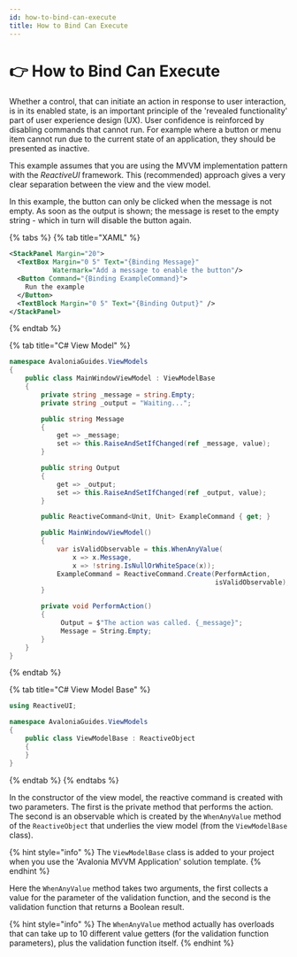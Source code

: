 ```yaml
---
id: how-to-bind-can-execute
title: How to Bind Can Execute
---
```



# 👉 How to Bind Can Execute

Whether a control, that can initiate an action in response to user interaction, is in its enabled state, is an important principle of the 'revealed functionality' part of user experience design (UX). User confidence is reinforced by disabling commands that cannot run. For example where a button or menu item cannot run due to the current state of an application, they should be presented as inactive.

This example assumes that you are using the MVVM implementation pattern with the _ReactiveUI_ framework. This (recommended) approach gives a very clear separation between the view and the view model.

In this example, the button can only be clicked when the message is not empty. As soon as the output is shown; the message is reset to the empty string - which in turn will disable the button again.

{% tabs %}
{% tab title="XAML" %}
```xml
<StackPanel Margin="20">
  <TextBox Margin="0 5" Text="{Binding Message}"
           Watermark="Add a message to enable the button"/>
  <Button Command="{Binding ExampleCommand}">    
    Run the example
  </Button>
  <TextBlock Margin="0 5" Text="{Binding Output}" />
</StackPanel>
```
{% endtab %}

{% tab title="C# View Model" %}
```csharp
namespace AvaloniaGuides.ViewModels
{
    public class MainWindowViewModel : ViewModelBase
    {
        private string _message = string.Empty;
        private string _output = "Waiting...";

        public string Message 
        { 
            get => _message; 
            set => this.RaiseAndSetIfChanged(ref _message, value); 
        }

        public string Output
        {
            get => _output;
            set => this.RaiseAndSetIfChanged(ref _output, value);
        }

        public ReactiveCommand<Unit, Unit> ExampleCommand { get; }

        public MainWindowViewModel()
        {
            var isValidObservable = this.WhenAnyValue(
                x => x.Message,
                x => !string.IsNullOrWhiteSpace(x));
            ExampleCommand = ReactiveCommand.Create(PerformAction, 
                                                    isValidObservable);
        }

        private void PerformAction()
        {
             Output = $"The action was called. {_message}";
             Message = String.Empty;
        }
    }
}
```
{% endtab %}

{% tab title="C# View Model Base" %}
```csharp
using ReactiveUI;

namespace AvaloniaGuides.ViewModels
{
    public class ViewModelBase : ReactiveObject
    {
    }
}
```
{% endtab %}
{% endtabs %}

In the constructor of the view model, the reactive command is created with two parameters. The first is the private method that performs the action. The second is an observable which is created by the `WhenAnyValue` method of the `ReactiveObject` that underlies the view model (from the `ViewModelBase` class).&#x20;

{% hint style="info" %}
The `ViewModelBase` class is added to your project when you use the 'Avalonia MVVM Application' solution template.
{% endhint %}

Here the `WhenAnyValue` method takes two arguments, the first collects a value for the parameter of the validation function, and the second is the validation function that returns a Boolean result.&#x20;

{% hint style="info" %}
The `WhenAnyValue` method actually has overloads that can take up to 10 different value getters (for the validation function parameters), plus the validation function itself. &#x20;
{% endhint %}

<!--<figure><img src="../../.gitbook/assets/command4.gif" alt=""><figcaption></figcaption></figure>-->
